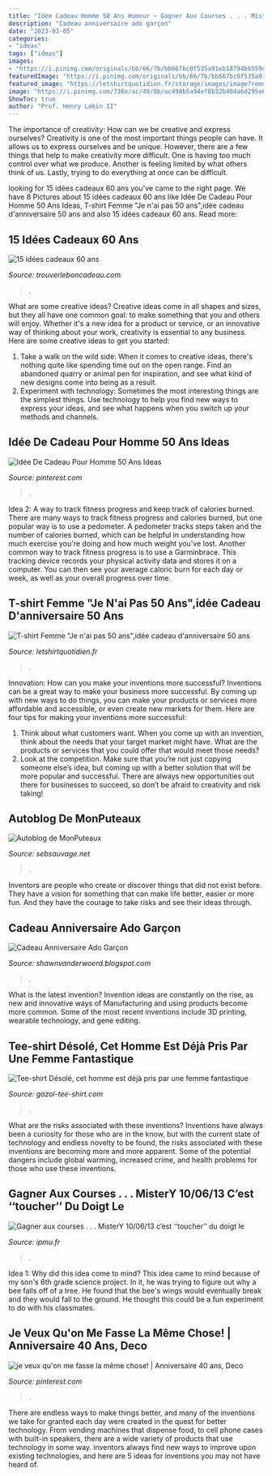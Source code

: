 ```yaml
---
title: "Idée Cadeau Homme 50 Ans Humour ~ Gagner Aux Courses . . . Mistery 10/06/13 C’est ‘‘toucher’’ Du Doigt Le"
description: "Cadeau anniversaire ado garçon"
date: "2023-03-05"
categories:
- "ideas"
tags: ["ideas"]
images:
- "https://i.pinimg.com/originals/bb/66/7b/bb667bc0f535a91eb18794b6559d2386.jpg"
featuredImage: "https://i.pinimg.com/originals/bb/66/7b/bb667bc0f535a91eb18794b6559d2386.jpg"
featured_image: "https://letshirtquotidien.fr/storage/images/image?remote=https:%2F%2Fletshirtquotidien.fr%2FWebRoot%2FStore29%2FShops%2Fd261cfca-aa54-4c67-b3c9-56973abc10a1%2F5CFF%2FE49F%2F79F9%2F951E%2F3DF0%2F0A48%2F356F%2F8874%2FFemme_-_Pas_50_ans_anniversaire_-_1.png&amp;shop=d261cfca-aa54-4c67-b3c9-56973abc10a1"
image: "https://i.pinimg.com/736x/ac/49/8b/ac498b5a94ef8b32b404a6d295e6f23a--anniversaire-diy-romane.jpg"
ShowToc: true
author: "Prof. Henry Lakin II"
---
```



The importance of creativity: How can we be creative and express ourselves?
Creativity is one of the most important things people can have. It allows us to express ourselves and be unique. However, there are a few things that help to make creativity more difficult. One is having too much control over what we produce. Another is feeling limited by what others think of us. Lastly, trying to do everything at once can be difficult.

	

		
looking for 15 idées cadeaux 60 ans you've came to the right page. We have 8 Pictures about 15 idées cadeaux 60 ans like Idée De Cadeau Pour Homme 50 Ans Ideas, T-shirt Femme &quot;Je n&#039;ai pas 50 ans&quot;,idée cadeau d&#039;anniversaire 50 ans and also 15 idées cadeaux 60 ans. Read more:
		
    
## 15 Idées Cadeaux 60 Ans

<img loading=lazy src="http://www.trouverleboncadeau.com/img/ama/2873881615_330.jpg" onerror="this.onerror=null;this.src='https://tse2.mm.bing.net/th?id=OIP.kTr1Hr39GwaQKCSyMyRj2wHaKO&amp;pid=15.1';" alt="15 idées cadeaux 60 ans">

_Source: trouverleboncadeau.com_

>. 

	

What are some creative ideas?
Creative ideas come in all shapes and sizes, but they all have one common goal: to make something that you and others will enjoy. Whether it's a new idea for a product or service, or an innovative way of thinking about your work, creativity is essential to any business. Here are some creative ideas to get you started: 
1. Take a walk on the wild side: When it comes to creative ideas, there's nothing quite like spending time out on the open range. Find an abandoned quarry or animal pen for inspiration, and see what kind of new designs come into being as a result. 
2. Experiment with technology: Sometimes the most interesting things are the simplest things. Use technology to help you find new ways to express your ideas, and see what happens when you switch up your methods and channels. 

    
## Idée De Cadeau Pour Homme 50 Ans Ideas

<img loading=lazy src="https://i.pinimg.com/originals/7c/cc/f2/7cccf23e4e6174e9d1cc363f1687dc1c.jpg" onerror="this.onerror=null;this.src='https://tse3.mm.bing.net/th?id=OIP.i0jk0Jx7wZeKw4uMHTOxZAAAAA&amp;pid=15.1';" alt="Idée De Cadeau Pour Homme 50 Ans Ideas">

_Source: pinterest.com_

>. 

	

Idea 2: A way to track fitness progress and keep track of calories burned.
There are many ways to track fitness progress and calories burned, but one popular way is to use a pedometer. A pedometer tracks steps taken and the number of calories burned, which can be helpful in understanding how much exercise you're doing and how much weight you've lost. Another common way to track fitness progress is to use a Garminbrace. This tracking device records your physical activity data and stores it on a computer. You can then see your average caloric burn for each day or week, as well as your overall progress over time.

    
## T-shirt Femme &quot;Je N&#039;ai Pas 50 Ans&quot;,idée Cadeau D&#039;anniversaire 50 Ans

<img loading=lazy src="https://letshirtquotidien.fr/storage/images/image?remote=https:%2F%2Fletshirtquotidien.fr%2FWebRoot%2FStore29%2FShops%2Fd261cfca-aa54-4c67-b3c9-56973abc10a1%2F5CFF%2FE49F%2F79F9%2F951E%2F3DF0%2F0A48%2F356F%2F8874%2FFemme_-_Pas_50_ans_anniversaire_-_1.png&amp;shop=d261cfca-aa54-4c67-b3c9-56973abc10a1" onerror="this.onerror=null;this.src='https://tse3.mm.bing.net/th?id=OIP.86XK1gy3siRBKRQJ0ZCJkAHaJ3&amp;pid=15.1';" alt="T-shirt Femme &quot;Je n&#039;ai pas 50 ans&quot;,idée cadeau d&#039;anniversaire 50 ans">

_Source: letshirtquotidien.fr_

>. 

	

Innovation: How can you make your inventions more successful?
Inventions can be a great way to make your business more successful. By coming up with new ways to do things, you can make your products or services more affordable and accessible, or even create new markets for them. Here are four tips for making your inventions more successful:
1. Think about what customers want. When you come up with an invention, think about the needs that your target market might have. What are the products or services that you could offer that would meet those needs?
2. Look at the competition. Make sure that you’re not just copying someone else’s idea, but coming up with a better solution that will be more popular and successful. There are always new opportunities out there for businesses to succeed, so don’t be afraid to creativity and risk taking!

    
## Autoblog De MonPuteaux

<img loading=lazy src="https://farm5.staticflickr.com/4745/27968060499_772ea199cf_m.jpg" onerror="this.onerror=null;this.src='https://tse3.mm.bing.net/th?id=OIP.IIJxJi7SCUU5KYgBvO7euQAAAA&amp;pid=15.1';" alt="Autoblog de MonPuteaux">

_Source: sebsauvage.net_

>. 

	

Inventors are people who create or discover things that did not exist before. They have a vision for something that can make life better, easier or more fun. And they have the courage to take risks and see their ideas through.

    
## Cadeau Anniversaire Ado Garçon

<img loading=lazy src="https://i.pinimg.com/originals/bb/66/7b/bb667bc0f535a91eb18794b6559d2386.jpg" onerror="this.onerror=null;this.src='https://tse4.mm.bing.net/th?id=OIP.7m1TT3UiinclFjKDLW6ggwHaOG&amp;pid=15.1';" alt="Cadeau Anniversaire Ado Garçon">

_Source: shawnvanderwoerd.blogspot.com_

>. 

	

What is the latest invention?
Invention ideas are constantly on the rise, as new and innovative ways of Manufacturing and using products become more common. Some of the most recent inventions include 3D printing, wearable technology, and gene editing.

    
## Tee-shirt Désolé, Cet Homme Est Déjà Pris Par Une Femme Fantastique

<img loading=lazy src="https://i.etsystatic.com/11844463/r/il/83a214/1449279125/il_fullxfull.1449279125_9ce3.jpg" onerror="this.onerror=null;this.src='https://tse2.mm.bing.net/th?id=OIP.piM-d5ho-jBCth9gCPC0hAHaIR&amp;pid=15.1';" alt="Tee-shirt Désolé, cet homme est déjà pris par une femme fantastique">

_Source: gazol-tee-shirt.com_

>. 

	

What are the risks associated with these inventions?
Inventions have always been a curiosity for those who are in the know, but with the current state of technology and endless novelty to be found, the risks associated with these inventions are becoming more and more apparent. Some of the potential dangers include global warming, increased crime, and health problems for those who use these inventions.

    
## Gagner Aux Courses . . . MisterY 10/06/13 C’est ‘‘toucher’’ Du Doigt Le

<img loading=lazy src="https://ipmu.fr/iPMU/GAGNER_aux_Courses_files/droppedImage_13.jpg" onerror="this.onerror=null;this.src='https://tse1.mm.bing.net/th?id=OIP.tlk6huxFcSkEw777JCiwnAHaEW&amp;pid=15.1';" alt="Gagner aux courses . . . MisterY 10/06/13 c’est ‘‘toucher’’ du doigt le">

_Source: ipmu.fr_

>. 

	

Idea 1: Why did this idea come to mind?
This idea came to mind because of my son's 6th grade science project. In it, he was trying to figure out why a bee falls off of a tree. He found that the bee's wings would eventually break and they would fall to the ground. He thought this could be a fun experiment to do with his classmates.

    
## Je Veux Qu&#039;on Me Fasse La Même Chose! | Anniversaire 40 Ans, Deco

<img loading=lazy src="https://i.pinimg.com/736x/ac/49/8b/ac498b5a94ef8b32b404a6d295e6f23a--anniversaire-diy-romane.jpg" onerror="this.onerror=null;this.src='https://tse1.mm.bing.net/th?id=OIP.2UrRMOoqwmjqeB9XCTWvZAHaJ4&amp;pid=15.1';" alt="je veux qu&#039;on me fasse la même chose! | Anniversaire 40 ans, Deco">

_Source: pinterest.com_

>. 

	

There are endless ways to make things better, and many of the inventions we take for granted each day were created in the quest for better technology. From vending machines that dispense food, to cell phone cases with built-in speakers, there are a wide variety of products that use technology in some way. inventors always find new ways to improve upon existing technologies, and here are 5 ideas for inventions you may not have heard of.

